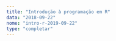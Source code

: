 ```yaml
---
title: "Introdução à programação em R"
data: "2018-09-22"
nome: "intro-r-2019-09-22"
type: "completar"
---
```


